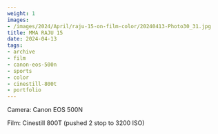 ```yaml
---
weight: 1
images:
- /images/2024/April/raju-15-on-film-color/20240413-Photo30_31.jpg
title: MMA RAJU 15
date: 2024-04-13
tags:
- archive
- film
- canon-eos-500n
- sports
- color
- cinestill-800t
- portfolio
---
```


Camera: Canon EOS 500N

Film: Cinestill 800T (pushed 2 stop to 3200 ISO)